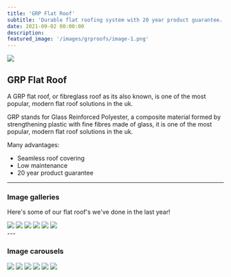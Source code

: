 ```yaml
---
title: 'GRP Flat Roof'
subtitle: 'Durable flat roofing system with 20 year product guarantee. '
date: 2021-09-02 00:00:00
description:  
featured_image: '/images/grproofs/image-1.png'
---
```


![](/images/grproofs/image-1.png)

## GRP Flat Roof

A GRP flat roof, or fibreglass roof as its also known, is one of the most popular, modern flat roof solutions in the uk. 

GRP stands for Glass Reinforced Polyester, a composite material formed by strengthening plastic with fine fibres made of glass, it is one of the most popular, modern flat roof solutions in the uk. 


Many advantages:

* Seamless roof covering
* Low maintenance 
* 20 year product guarantee

---

### Image galleries

Here's some of our flat roof's we've done in the last year!

<div class="gallery" data-columns="3">
	<img src="/images/grproofs/image-1.png">
	<img src="/images/grproofs/image-2.png">
	<img src="/images/grproofs/image-3.png">
	<img src="/images/grproofs/image-4.png">
	<img src="/images/grproofs/image-5.png">
	<img src="/images/grproofs/image-6.png">
</div>
---

### Image carousels


<div class="gallery" data-columns="1">
	<img src="/images/grproofs/image-1.png">
	<img src="/images/grproofs/image-2.png">
	<img src="/images/grproofs/image-3.png">
	<img src="/images/grproofs/image-4.png">
	<img src="/images/grproofs/image-5.png">
	<img src="/images/grproofs/image-6.png">
</div>
